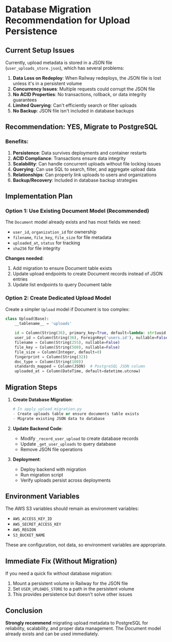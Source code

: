 # Database Migration Recommendation for Upload Persistence

## Current Setup Issues

Currently, upload metadata is stored in a JSON file (`user_uploads_store.json`), which has several problems:

1. **Data Loss on Redeploy**: When Railway redeploys, the JSON file is lost unless it's in a persistent volume
2. **Concurrency Issues**: Multiple requests could corrupt the JSON file
3. **No ACID Properties**: No transactions, rollback, or data integrity guarantees
4. **Limited Querying**: Can't efficiently search or filter uploads
5. **No Backup**: JSON file isn't included in database backups

## Recommendation: YES, Migrate to PostgreSQL

### Benefits:
1. **Persistence**: Data survives deployments and container restarts
2. **ACID Compliance**: Transactions ensure data integrity
3. **Scalability**: Can handle concurrent uploads without file locking issues
4. **Querying**: Can use SQL to search, filter, and aggregate upload data
5. **Relationships**: Can properly link uploads to users and organizations
6. **Backup/Recovery**: Included in database backup strategies

## Implementation Plan

### Option 1: Use Existing Document Model (Recommended)
The `Document` model already exists and has most fields we need:
- `user_id`, `organization_id` for ownership
- `filename`, `file_key`, `file_size` for file metadata
- `uploaded_at`, `status` for tracking
- `sha256` for file integrity

**Changes needed**:
1. Add migration to ensure Document table exists
2. Update upload endpoints to create Document records instead of JSON entries
3. Update list endpoints to query Document table

### Option 2: Create Dedicated Upload Model
Create a simpler `Upload` model if Document is too complex:
```python
class Upload(Base):
    __tablename__ = 'uploads'
    
    id = Column(String(36), primary_key=True, default=lambda: str(uuid.uuid4()))
    user_id = Column(String(36), ForeignKey('users.id'), nullable=False)
    filename = Column(String(255), nullable=False)
    file_key = Column(String(500), nullable=False)
    file_size = Column(Integer, default=0)
    fingerprint = Column(String(32))
    doc_type = Column(String(100))
    standards_mapped = Column(JSON)  # PostgreSQL JSON column
    uploaded_at = Column(DateTime, default=datetime.utcnow)
```

## Migration Steps

1. **Create Database Migration**:
   ```python
   # In apply_upload_migration.py
   - Create uploads table or ensure documents table exists
   - Migrate existing JSON data to database
   ```

2. **Update Backend Code**:
   - Modify `_record_user_upload` to create database records
   - Update `_get_user_uploads` to query database
   - Remove JSON file operations

3. **Deployment**:
   - Deploy backend with migration
   - Run migration script
   - Verify uploads persist across deployments

## Environment Variables

The AWS S3 variables should remain as environment variables:
- `AWS_ACCESS_KEY_ID`
- `AWS_SECRET_ACCESS_KEY`
- `AWS_REGION`
- `S3_BUCKET_NAME`

These are configuration, not data, so environment variables are appropriate.

## Immediate Fix (Without Migration)

If you need a quick fix without database migration:
1. Mount a persistent volume in Railway for the JSON file
2. Set `USER_UPLOADS_STORE` to a path in the persistent volume
3. This provides persistence but doesn't solve other issues

## Conclusion

**Strongly recommend** migrating upload metadata to PostgreSQL for reliability, scalability, and proper data management. The Document model already exists and can be used immediately.
